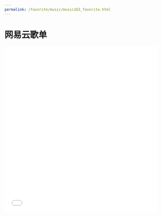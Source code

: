 ```yaml
---
permalink: /favorite/music/music163_favorite.html
---
```


# 网易云歌单
<!-- <iframe frameborder="no" border="0" marginwidth="0" marginheight="0" width=100% height=550 src="//music.163.com/outchain/player?type=0&id=8056247134&auto=0&height=430"></iframe>-->

<iframe frameborder="no" border="0" marginwidth="0" marginheight="0" width=100% height=550 src="//t1.kugou.com/2KR6d16CSV2"></iframe>
